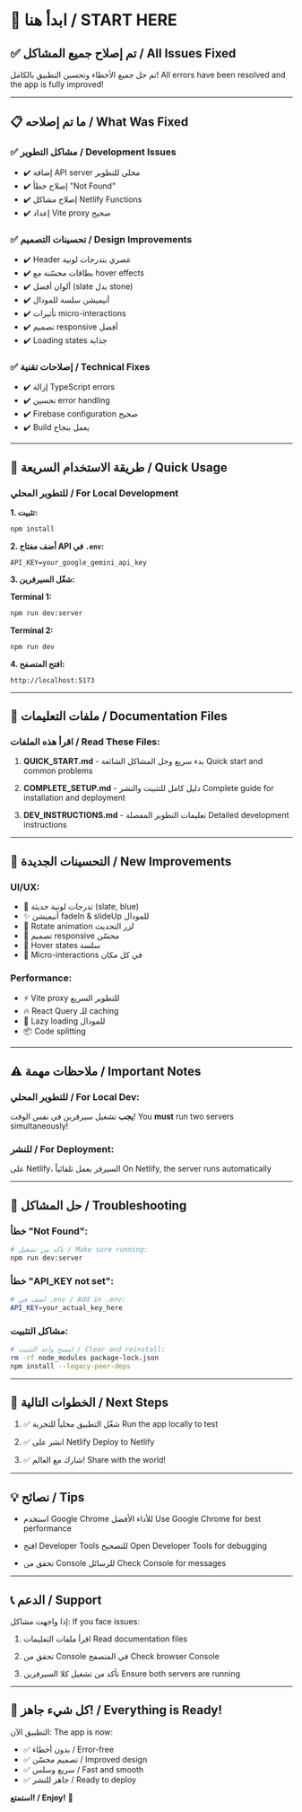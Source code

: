 # 🚀 ابدأ هنا / START HERE

## ✅ تم إصلاح جميع المشاكل / All Issues Fixed

تم حل جميع الأخطاء وتحسين التطبيق بالكامل!
All errors have been resolved and the app is fully improved!

---

## 📋 ما تم إصلاحه / What Was Fixed

### ✅ مشاكل التطوير / Development Issues
- ✔️ إضافة API server محلي للتطوير
- ✔️ إصلاح خطأ "Not Found"
- ✔️ إصلاح مشاكل Netlify Functions
- ✔️ إعداد Vite proxy صحيح

### ✅ تحسينات التصميم / Design Improvements
- ✔️ Header عصري بتدرجات لونية
- ✔️ بطاقات محسّنة مع hover effects
- ✔️ ألوان أفضل (slate بدل stone)
- ✔️ أنيميشن سلسة للمودال
- ✔️ تأثيرات micro-interactions
- ✔️ تصميم responsive أفضل
- ✔️ Loading states جذابة

### ✅ إصلاحات تقنية / Technical Fixes
- ✔️ إزالة TypeScript errors
- ✔️ تحسين error handling
- ✔️ Firebase configuration صحيح
- ✔️ Build يعمل بنجاح

---

## 🎯 طريقة الاستخدام السريعة / Quick Usage

### للتطوير المحلي / For Local Development

**1. تثبيت:**
```bash
npm install
```

**2. أضف مفتاح API في `.env`:**
```env
API_KEY=your_google_gemini_api_key
```

**3. شغّل السيرفرين:**

**Terminal 1:**
```bash
npm run dev:server
```

**Terminal 2:**
```bash
npm run dev
```

**4. افتح المتصفح:**
```
http://localhost:5173
```

---

## 📁 ملفات التعليمات / Documentation Files

### اقرأ هذه الملفات / Read These Files:

1. **QUICK_START.md** - بدء سريع وحل المشاكل الشائعة
   Quick start and common problems

2. **COMPLETE_SETUP.md** - دليل كامل للتثبيت والنشر
   Complete guide for installation and deployment

3. **DEV_INSTRUCTIONS.md** - تعليمات التطوير المفصلة
   Detailed development instructions

---

## 🎨 التحسينات الجديدة / New Improvements

### UI/UX:
- 🎨 تدرجات لونية حديثة (slate, blue)
- ✨ أنيميشن fadeIn & slideUp للمودال
- 🔄 Rotate animation لزر التحديث
- 📱 تصميم responsive محسّن
- 🎯 Hover states سلسة
- 💫 Micro-interactions في كل مكان

### Performance:
- ⚡ Vite proxy للتطوير السريع
- 🔥 React Query للـ caching
- 🎯 Lazy loading للمودال
- 📦 Code splitting

---

## ⚠️ ملاحظات مهمة / Important Notes

### للتطوير المحلي / For Local Dev:
**يجب** تشغيل سيرفرين في نفس الوقت!
You **must** run two servers simultaneously!

### للنشر / For Deployment:
على Netlify، السيرفر يعمل تلقائياً
On Netlify, the server runs automatically

---

## 🐛 حل المشاكل / Troubleshooting

### خطأ "Not Found":
```bash
# تأكد من تشغيل / Make sure running:
npm run dev:server
```

### خطأ "API_KEY not set":
```bash
# أضف في .env / Add in .env:
API_KEY=your_actual_key_here
```

### مشاكل التثبيت:
```bash
# امسح وأعد التثبيت / Clear and reinstall:
rm -rf node_modules package-lock.json
npm install --legacy-peer-deps
```

---

## 🚀 الخطوات التالية / Next Steps

1. ✅ شغّل التطبيق محلياً للتجربة
   Run the app locally to test

2. ✅ انشر على Netlify
   Deploy to Netlify

3. ✅ شارك مع العالم!
   Share with the world!

---

## 💡 نصائح / Tips

- استخدم Google Chrome للأداء الأفضل
  Use Google Chrome for best performance

- افتح Developer Tools للتصحيح
  Open Developer Tools for debugging

- تحقق من Console للرسائل
  Check Console for messages

---

## 📞 الدعم / Support

إذا واجهت مشاكل:
If you face issues:

1. اقرأ ملفات التعليمات
   Read documentation files

2. تحقق من Console في المتصفح
   Check browser Console

3. تأكد من تشغيل كلا السيرفرين
   Ensure both servers are running

---

## 🎉 كل شيء جاهز! / Everything is Ready!

التطبيق الآن:
The app is now:
- ✅ بدون أخطاء / Error-free
- ✅ تصميم محسّن / Improved design
- ✅ سريع وسلس / Fast and smooth
- ✅ جاهز للنشر / Ready to deploy

**استمتع! / Enjoy!** 🎊
